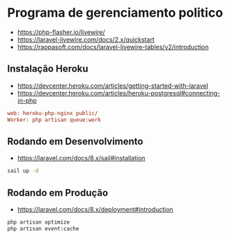 # Programa de gerenciamento politico

- https://php-flasher.io/livewire/
- https://laravel-livewire.com/docs/2.x/quickstart
- https://rappasoft.com/docs/laravel-livewire-tables/v2/introduction

## Instalação Heroku
* https://devcenter.heroku.com/articles/getting-started-with-laravel
* https://devcenter.heroku.com/articles/heroku-postgresql#connecting-in-php

```ini
web: heroku-php-nginx public/
Worker: php artisan queue:work
```

## Rodando em Desenvolvimento
* https://laravel.com/docs/8.x/sail#installation

```bash
sail up -d
```

## Rodando em Produção
* https://laravel.com/docs/8.x/deployment#introduction

```bash
php artisan optimize
php artisan event:cache
```

